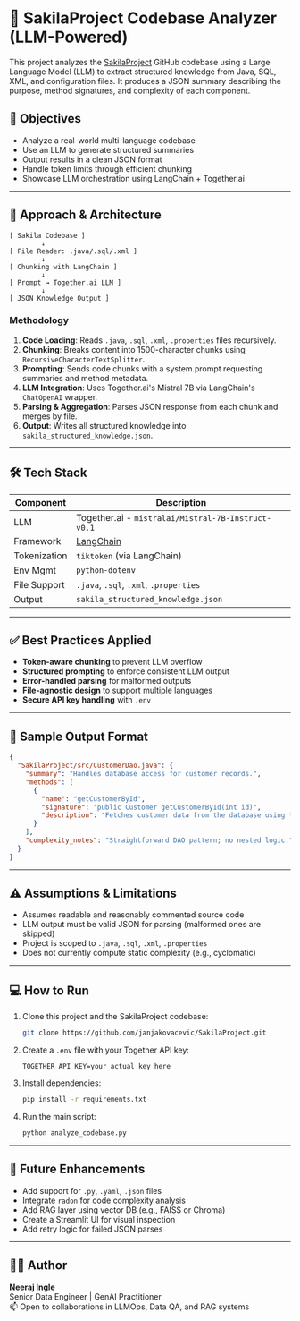 # 🧠 SakilaProject Codebase Analyzer (LLM-Powered)

This project analyzes the [SakilaProject](https://github.com/janjakovacevic/SakilaProject) GitHub codebase using a Large Language Model (LLM) to extract structured knowledge from Java, SQL, XML, and configuration files. It produces a JSON summary describing the purpose, method signatures, and complexity of each component.

## 🚀 Objectives

- Analyze a real-world multi-language codebase
- Use an LLM to generate structured summaries
- Output results in a clean JSON format
- Handle token limits through efficient chunking
- Showcase LLM orchestration using LangChain + Together.ai

---

## 📐 Approach & Architecture

```
[ Sakila Codebase ]
        ↓
[ File Reader: .java/.sql/.xml ]
        ↓
[ Chunking with LangChain ]
        ↓
[ Prompt → Together.ai LLM ]
        ↓
[ JSON Knowledge Output ]
```

### Methodology

1. **Code Loading**: Reads `.java`, `.sql`, `.xml`, `.properties` files recursively.
2. **Chunking**: Breaks content into 1500-character chunks using `RecursiveCharacterTextSplitter`.
3. **Prompting**: Sends code chunks with a system prompt requesting summaries and method metadata.
4. **LLM Integration**: Uses Together.ai's Mistral 7B via LangChain's `ChatOpenAI` wrapper.
5. **Parsing & Aggregation**: Parses JSON response from each chunk and merges by file.
6. **Output**: Writes all structured knowledge into `sakila_structured_knowledge.json`.

---

## 🛠️ Tech Stack

| Component     | Description                             |
|---------------|-----------------------------------------|
| LLM           | Together.ai - `mistralai/Mistral-7B-Instruct-v0.1` |
| Framework     | [LangChain](https://github.com/langchain-ai/langchain) |
| Tokenization  | `tiktoken` (via LangChain)              |
| Env Mgmt      | `python-dotenv`                         |
| File Support  | `.java`, `.sql`, `.xml`, `.properties`  |
| Output        | `sakila_structured_knowledge.json`      |

---

## ✅ Best Practices Applied

- **Token-aware chunking** to prevent LLM overflow
- **Structured prompting** to enforce consistent LLM output
- **Error-handled parsing** for malformed outputs
- **File-agnostic design** to support multiple languages
- **Secure API key handling** with `.env`

---

## 📁 Sample Output Format

```json
{
  "SakilaProject/src/CustomerDao.java": {
    "summary": "Handles database access for customer records.",
    "methods": [
      {
        "name": "getCustomerById",
        "signature": "public Customer getCustomerById(int id)",
        "description": "Fetches customer data from the database using the ID."
      }
    ],
    "complexity_notes": "Straightforward DAO pattern; no nested logic."
  }
}
```

---

## ⚠️ Assumptions & Limitations

- Assumes readable and reasonably commented source code
- LLM output must be valid JSON for parsing (malformed ones are skipped)
- Project is scoped to `.java`, `.sql`, `.xml`, `.properties`
- Does not currently compute static complexity (e.g., cyclomatic)

---

## 💻 How to Run

1. Clone this project and the SakilaProject codebase:
   ```bash
   git clone https://github.com/janjakovacevic/SakilaProject.git
   ```

2. Create a `.env` file with your Together API key:
   ```
   TOGETHER_API_KEY=your_actual_key_here
   ```

3. Install dependencies:
   ```bash
   pip install -r requirements.txt
   ```

4. Run the main script:
   ```bash
   python analyze_codebase.py
   ```

---

## 🔮 Future Enhancements

- Add support for `.py`, `.yaml`, `.json` files
- Integrate `radon` for code complexity analysis
- Add RAG layer using vector DB (e.g., FAISS or Chroma)
- Create a Streamlit UI for visual inspection
- Add retry logic for failed JSON parses

---

## 👨‍💻 Author

**Neeraj Ingle**  
Senior Data Engineer | GenAI Practitioner  
📫 Open to collaborations in LLMOps, Data QA, and RAG systems

